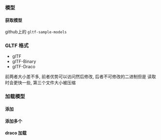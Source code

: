 ### 模型

#### 获取模型

github上的 `gltf-sample-models`



### GLTF 格式

+ glTF
+ glTF-Binary
+ glTF-Draco

前两者大小差不多, 前者优势可以访问然后修改, 后者不可修改的二进制但是 读取时会更快一些, 第三个文件大小被压缩



### 加载模型



#### 添加



#### 添加多个



#### draco 加载





